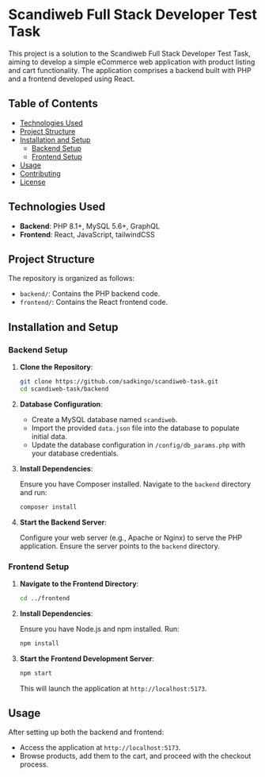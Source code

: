 # Scandiweb Full Stack Developer Test Task

This project is a solution to the Scandiweb Full Stack Developer Test Task, aiming to develop a simple eCommerce web application with product listing and cart functionality. The application comprises a backend built with PHP and a frontend developed using React.

## Table of Contents

- [Technologies Used](#technologies-used)
- [Project Structure](#project-structure)
- [Installation and Setup](#installation-and-setup)
  - [Backend Setup](#backend-setup)
  - [Frontend Setup](#frontend-setup)
- [Usage](#usage)
- [Contributing](#contributing)
- [License](#license)

## Technologies Used

- **Backend**: PHP 8.1+, MySQL 5.6+, GraphQL
- **Frontend**: React, JavaScript, tailwindCSS

## Project Structure

The repository is organized as follows:

- `backend/`: Contains the PHP backend code.
- `frontend/`: Contains the React frontend code.

## Installation and Setup

### Backend Setup

1. **Clone the Repository**:

   ```bash
   git clone https://github.com/sadkingo/scandiweb-task.git
   cd scandiweb-task/backend
   ```

2. **Database Configuration**:

   - Create a MySQL database named `scandiweb`.
   - Import the provided `data.json` file into the database to populate initial data.
   - Update the database configuration in `/config/db_params.php` with your database credentials.

3. **Install Dependencies**:

   Ensure you have Composer installed. Navigate to the `backend` directory and run:

   ```bash
   composer install
   ```

4. **Start the Backend Server**:

   Configure your web server (e.g., Apache or Nginx) to serve the PHP application. Ensure the server points to the `backend` directory.

### Frontend Setup

1. **Navigate to the Frontend Directory**:

   ```bash
   cd ../frontend
   ```

2. **Install Dependencies**:

   Ensure you have Node.js and npm installed. Run:

   ```bash
   npm install
   ```

3. **Start the Frontend Development Server**:

   ```bash
   npm start
   ```

   This will launch the application at `http://localhost:5173`.

## Usage

After setting up both the backend and frontend:

- Access the application at `http://localhost:5173`.
- Browse products, add them to the cart, and proceed with the checkout process.
